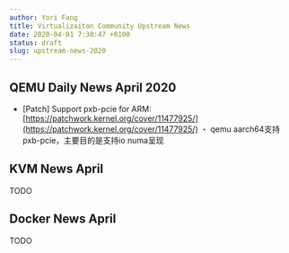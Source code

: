```yaml
---
author: Yori Fang
title: Virtualizaiton Community Upstream News
date: 2020-04-01 7:30:47 +0100
status: draft
slug: upstream-news-2020
---
```


## QEMU Daily News April 2020

* [Patch] Support pxb-pcie for ARM: [https://patchwork.kernel.org/cover/11477925/](https://patchwork.kernel.org/cover/11477925/)
    ・ qemu aarch64支持pxb-pcie，主要目的是支持io numa呈现


## KVM News April

TODO

## Docker News April

TODO